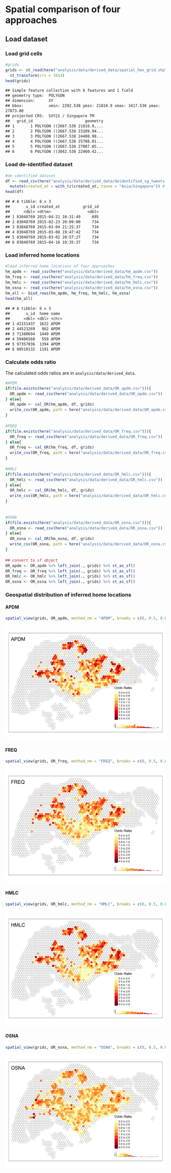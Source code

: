Spatial comparison of four approaches
================

## Load dataset

### Load grid cells

``` r
#grids 
grids <- st_read(here("analysis/data/derived_data/spatial_hex_grid.shp"), quiet = T) %>% 
  st_transform(crs = 3414)
head(grids)
```

    ## Simple feature collection with 6 features and 1 field
    ## geometry type:  POLYGON
    ## dimension:      XY
    ## bbox:           xmin: 2292.538 ymin: 21810.9 xmax: 3417.538 ymax: 27873.08
    ## projected CRS:  SVY21 / Singapore TM
    ##   grid_id                       geometry
    ## 1       1 POLYGON ((2667.538 21810.9,...
    ## 2       2 POLYGON ((2667.538 23109.94...
    ## 3       3 POLYGON ((2667.538 24408.98...
    ## 4       4 POLYGON ((2667.538 25708.01...
    ## 5       5 POLYGON ((2667.538 27007.05...
    ## 6       6 POLYGON ((3042.538 22460.42...

### Load de-identified dataset

``` r
#de-identified dataset 
df <- read_csv(here("analysis/data/derived_data/deidentified_sg_tweets.csv")) %>% 
  mutate(created_at = with_tz(created_at, tzone = "Asia/Singapore")) # the tweets were sent in Singapore, so must convert the timezone to SGT, the default timezone is UTC! 
head(df)
```

    ## # A tibble: 6 x 3
    ##       u_id created_at          grid_id
    ##      <dbl> <dttm>                <dbl>
    ## 1 83048769 2015-04-21 10:31:49     695
    ## 2 83048769 2015-02-23 20:09:00     734
    ## 3 83048769 2015-03-04 21:25:37     734
    ## 4 83048769 2015-03-08 19:47:42     734
    ## 5 83048769 2015-03-02 20:57:27     734
    ## 6 83048769 2015-04-16 19:35:37     734

### Load inferred home locations

``` r
#load inferred home locations of four approaches 
hm_apdm <- read_csv(here("analysis/data/derived_data/hm_apdm.csv"))
hm_freq <- read_csv(here("analysis/data/derived_data/hm_freq.csv"))
hm_hmlc <- read_csv(here("analysis/data/derived_data/hm_hmlc.csv"))
hm_osna <- read_csv(here("analysis/data/derived_data/hm_osna.csv"))
hm_all <- bind_rows(hm_apdm, hm_freq, hm_hmlc, hm_osna)
head(hm_all)
```

    ## # A tibble: 6 x 3
    ##       u_id  home name 
    ##      <dbl> <dbl> <chr>
    ## 1 42151437  1622 APDM 
    ## 2 44523269   962 APDM 
    ## 3 71380694  1449 APDM 
    ## 4 59406560   559 APDM 
    ## 5 97357036  1394 APDM 
    ## 6 80510132  1101 APDM

### Calculate odds ratio

The calculated odds ratios are in `analysis/data/derived_data`.

``` r
#APDM
if(file.exists(here("analysis/data/derived_data/OR_apdm.csv"))){
  OR_apdm <- read_csv(here("analysis/data/derived_data/OR_apdm.csv"))
} else{
  OR_apdm <- cal_OR(hm_apdm, df, grids)
  write_csv(OR_apdm, path = here("analysis/data/derived_data/OR_apdm.csv"))
}

#FREQ
if(file.exists(here("analysis/data/derived_data/OR_freq.csv"))){
  OR_freq <- read_csv(here("analysis/data/derived_data/OR_freq.csv"))
} else{
  OR_freq <- cal_OR(hm_freq, df, grids)
  write_csv(OR_freq, path = here("analysis/data/derived_data/OR_freq.csv"))
}

#HMLC
if(file.exists(here("analysis/data/derived_data/OR_hmlc.csv"))){
  OR_hmlc <- read_csv(here("analysis/data/derived_data/OR_hmlc.csv"))
} else{
  OR_hmlc <- cal_OR(hm_hmlc, df, grids)
  write_csv(OR_hmlc, path = here("analysis/data/derived_data/OR_hmlc.csv"))
}


#OSNA
if(file.exists(here("analysis/data/derived_data/OR_osna.csv"))){
  OR_osna <- read_csv(here("analysis/data/derived_data/OR_osna.csv"))
} else{
  OR_osna <- cal_OR(hm_osna, df, grids)
  write_csv(OR_osna, path = here("analysis/data/derived_data/OR_osna.csv"))
}

## convert to sf object
OR_apdm <- OR_apdm %>% left_join(., grids) %>% st_as_sf()
OR_freq <- OR_freq %>% left_join(., grids) %>% st_as_sf()
OR_hmlc <- OR_hmlc %>% left_join(., grids) %>% st_as_sf()
OR_osna <- OR_osna %>% left_join(., grids) %>% st_as_sf()
```

### Geospatial distribution of inferred home locations

#### APDM

``` r
spatial_view(grids, OR_apdm, method_nm = "APDM", breaks = c(0, 0.5, 0.8, 1, 1.5, 2, 2.5, 3, 4, 5))
```

![](01-figures-spatial-comparison-of-four-approaches_files/figure-gfm/apdm-1.png)<!-- -->

#### FREQ

``` r
spatial_view(grids, OR_freq, method_nm = "FREQ", breaks = c(0, 0.5, 0.8, 1, 1.5, 2, 2.5, 3, 4, 5))
```

![](01-figures-spatial-comparison-of-four-approaches_files/figure-gfm/freq-1.png)<!-- -->

#### HMLC

``` r
spatial_view(grids, OR_hmlc, method_nm = "HMLC", breaks = c(0, 0.5, 0.8, 1, 1.5, 2, 2.5, 3, 4, 5))
```

![](01-figures-spatial-comparison-of-four-approaches_files/figure-gfm/hmlc-1.png)<!-- -->

#### OSNA

``` r
spatial_view(grids, OR_osna, method_nm = "OSNA", breaks = c(0, 0.5, 0.8, 1, 1.5, 2, 2.5, 3, 4, 5))
```

![](01-figures-spatial-comparison-of-four-approaches_files/figure-gfm/osna-1.png)<!-- -->
